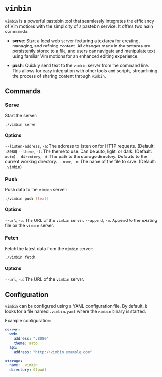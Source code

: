 # `vimbin`

`vimbin` is a powerful pastebin tool that seamlessly integrates the efficiency of Vim motions with the simplicity of a pastebin service. It offers two main commands:

- **serve**: Start a local web server featuring a textarea for creating, managing, and refining content. All changes made in the textarea are persistently stored to a file, and users can navigate and manipulate text using familiar Vim motions for an enhanced editing experience.

- **push**: Quickly send text to the `vimbin` server from the command line. This allows for easy integration with other tools and scripts, streamlining the process of sharing content through `vimbin`.

## Commands

### Serve

Start the server:

```bash
./vimbin serve
```

#### Options

`--listen-address`, `-a`: The address to listen on for HTTP requests. (Default: `:8080`)
`--theme`, `-t`: The theme to use. Can be auto, light, or dark. (Default: `auto`)
`--directory`, `-d`: The path to the storage directory. Defaults to the current working directory.
`--name`, `-n`: The name of the file to save. (Default: `.vimbin`)

### Push

Push data to the `vimbin` server:

```bash
./vimbin push [text]
```

#### Options

`--url`, `-u`: The URL of the `vimbin` server.
`--append`, `-a`: Append to the existing file on the `vimbin` server.

### Fetch

Fetch the latest data from the `vimbin` server:

```bash
./vimbin fetch
```

#### Options

`--url`, `-u`: The URL of the `vimbin` server.

## Configuration

`vimbin` can be configured using a YAML configuration file. By default, it looks for a file named `.vimbin.yaml` where the `vimbin` binary is started.

Example configuration:

```yaml
server:
  web:
    address: ":8080"
    theme: auto
  api:
    address: "http://vimbin.example.com"

storage:
  name: .vimbin
  directory: $(pwd)
```
